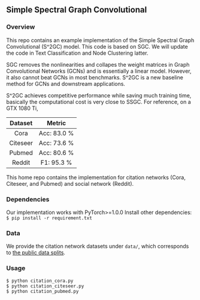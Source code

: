 ## Simple Spectral Graph Convolutional

### Overview
This repo contains an example implementation of the Simple Spectral Graph Convolutional (S^2GC) model.
This code is based on SGC. We will update the code in Text Classification and Node Clustering latter. 

SGC removes the nonlinearities and collapes the weight matrices in Graph Convolutional Networks (GCNs) and is essentially a linear model. However, it also cannot beat GCNs in most benchmarks. S^2GC is a new baseline method for GCNs and downstream applications.

S^2GC achieves competitive performance while saving much training time, basically the computational cost is very close to SSGC. For reference, on a GTX 1080 Ti,

Dataset | Metric |
:------:|:------:|
Cora    | Acc: 83.0 %
Citeseer| Acc: 73.6 %
Pubmed  | Acc: 80.6 %
Reddit  | F1:  95.3 %

This home repo contains the implementation for citation networks (Cora, Citeseer, and Pubmed) and social network (Reddit).


### Dependencies
Our implementation works with PyTorch>=1.0.0 Install other dependencies: `$ pip install -r requirement.txt`

### Data
We provide the citation network datasets under `data/`, which corresponds to [the public data splits](https://github.com/tkipf/gcn/tree/master/gcn/data).

### Usage

```
$ python citation_cora.py
$ python citation_citeseer.py 
$ python citation_pubmed.py 
```

